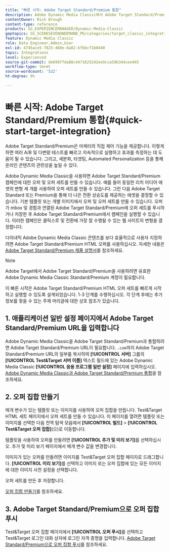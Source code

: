 ```yaml
---
title: "빠른 시작: Adobe Target Standard/Premium 통합"
description: Adobe Dynamic Media Classic에서 Adobe Target Standard/Premium 통합 기술을 빠르게 시작하고 실행하는 데 도움이 되는 Adobe Target Standard/Premium 소개 및 빠른 시작
contentOwner: Rick Brough
content-type: reference
products: SG_EXPERIENCEMANAGER/Dynamic-Media-Classic
geptopics: SG_SCENESEVENONDEMAND_PK/categories/target_classic_integration
feature: Dynamic Media Classic
role: Data Engineer,Admin,User
exl-id: 4745ace5-7825-468e-8a82-bfbbcf1b0440
topic: Integrations
level: Experienced
source-git-commit: de6997fda88c4471625242ee9cca59b344cee945
workflow-type: tm+mt
source-wordcount: '522'
ht-degree: 0%

---
```


# 빠른 시작: Adobe Target Standard/Premium 통합{#quick-start-target-integration}

Adobe Target Standard/Premium은 마케터의 직접 제어 기능을 제공합니다. 이렇게 하면 여러 A/B 및 다변량 테스트를 빠르고 지속적으로 실행하고 효과를 측정하는 데 도움이 될 수 있습니다. 그리고, 세분화, 타겟팅, Automated Personalization 등을 통해 온라인 콘텐츠의 관련성을 높일 수 있다.

Adobe Dynamic Media Classic을 사용하면 Adobe Target Standard/Premium 캠페인에 대한 오퍼 및 오퍼 세트를 만들 수 있습니다. 예를 들어 동일한 리치 미디어 에셋의 변형 세 개를 사용하여 오퍼 세트를 만들 수 있습니다. 그런 다음 Adobe Target Standard 또는 Premium을 통해 더 나은 전환 상승도를 제공하는 에셋을 결정할 수 있습니다. 기본 템플릿 또는 개별 이미지에서 오퍼 및 오퍼 세트를 만들 수 있습니다. 오퍼가 mbox 및 경험과 연결된 Adobe Target Standard/Premium에 오퍼 세트를 푸시하거나 저장한 후 Adobe Target Standard/Premium에서 캠페인을 실행할 수 있습니다. 이러한 캠페인은 클릭스루 및 전환에 가장 잘 수행될 수 있는 웹 사이트의 변형을 결정합니다.

다이내믹 Adobe Dynamic Media Classic 콘텐츠를 보다 효율적으로 사용자 지정하려면 Adobe Target Standard/Premium HTML 오퍼를 사용하십시오. 자세한 내용은 [Adobe Target Standard/Premium 제품 설명서](https://experienceleague.adobe.com/en/docs/target)를 참조하세요.

>[!NOTE]
>
>Adobe Target에서 Adobe Target Standard/Premium을 사용하려면 유효한 Adobe Dynamic Media Classic Standard/Premium 계정이 필요합니다.

이 빠른 시작은 Adobe Target Standard/Premium HTML 오퍼 세트를 빠르게 시작하고 실행할 수 있도록 설계되었습니다. 1-3 단계를 수행하십시오. 각 단계 후에는 추가 정보를 찾을 수 있는 주제 머리글에 대한 상호 참조가 있습니다.

## 1. 애플리케이션 일반 설정 페이지에서 Adobe Target Standard/Premium URL을 입력합니다

Adobe Dynamic Media Classic을 Adobe Target Standard/Premium과 통합하려면 Adobe Target Standard/Premium URL이 필요합니다. `.com`까지 Adobe Target Standard/Premium URL의 일부를 복사하여 **[!UICONTROL 서버]** 그룹의 **[!UICONTROL Test&amp;Target 서버 이름]** 텍스트 필드에 있는 Adobe Dynamic Media Classic **[!UICONTROL 응용 프로그램 일반 설정]** 페이지에 입력하십시오. [Adobe Dynamic Media Classic과 Adobe Target Standard/Premium 통합](integrating-dmc-with-target.md#integrating-dmc-with-target)을 참조하세요.

## 2. 오퍼 집합 만들기

매개 변수가 있는 템플릿 또는 이미지를 사용하여 오퍼 집합을 만듭니다. Test&amp;Target HTML 세트 페이지에서 오퍼 세트를 만들 수 있습니다. 이 페이지를 열려면 템플릿 또는 이미지를 선택한 다음 전역 탐색 모음에서 **[!UICONTROL 빌드]** > **[!UICONTROL Test&amp;Target 오퍼 집합]**(으)로 이동합니다.

템플릿을 사용하여 오퍼를 만들려면 **[!UICONTROL 추가 및 미리 보기]**&#x200B;를 선택하십시오. 추가 및 미리 보기 페이지에서 매개 변수 값을 변경합니다.

이미지가 있는 오퍼를 만들려면 이미지를 Test&amp;Target 오퍼 집합 페이지로 드래그합니다. **[!UICONTROL 미리 보기]**&#x200B;를 선택하고 이미지 또는 오퍼 집합에 있는 모든 이미지에 대한 이미지 사전 설정을 선택합니다.

오퍼 세트를 만든 후 저장합니다.

[오퍼 집합 만들기](creating-offer-set.md#creating_an_offer_set)를 참조하세요.

## 3. Adobe Target Standard/Premium으로 오퍼 집합 푸시

Test&amp;Target 오퍼 집합 페이지에서 **[!UICONTROL 오퍼 푸시]**&#x200B;를 선택하고 Test&amp;Target 로그인 대화 상자에 로그인 자격 증명을 입력합니다. [Adobe Target Standard/Premium으로 오퍼 집합 푸시](pushing-offer-sets-target.md#pushing_offer_sets_to_target)를 참조하세요.
